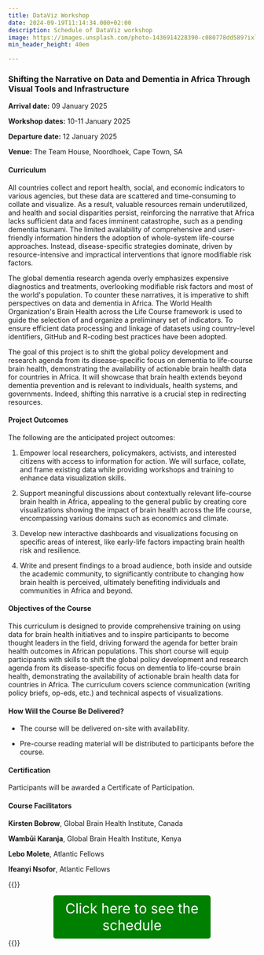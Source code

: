 ```yaml
---
title: DataViz Workshop
date: 2024-09-19T11:14:34.000+02:00
description: Schedule of DataViz workshop
image: https://images.unsplash.com/photo-1436914228390-c080778dd589?ixlib=rb-1.2.1&ixid=MnwxMjA3fDB8MHxwaG90by1wYWdlfHx8fGVufDB8fHx8&auto=format&fit=crop&w=1500&q=95
min_header_height: 40em

---
```


### Shifting the Narrative on Data and Dementia in Africa Through Visual Tools and Infrastructure

**Arrival date:** 09 January 2025  

**Workshop dates:** 10-11 January 2025  

**Departure date:** 12 January 2025  

**Venue:** The Team House, Noordhoek, Cape Town, SA  


#### Curriculum


All countries collect and report health, social, and economic indicators to various agencies, but these data are scattered and time-consuming to collate and visualize. As a result, valuable resources remain underutilized, and health and social disparities persist, reinforcing the narrative that Africa lacks sufficient data and faces imminent catastrophe, such as a pending dementia tsunami. The limited availability of comprehensive and user-friendly information hinders the adoption of whole-system life-course approaches. Instead, disease-specific strategies dominate, driven by resource-intensive and impractical interventions that ignore modifiable risk factors.


The global dementia research agenda overly emphasizes expensive diagnostics and treatments, overlooking modifiable risk factors and most of the world's population. To counter these narratives, it is imperative to shift perspectives on data and dementia in Africa. The World Health Organization's Brain Health across the Life Course framework is used to guide the selection of and organize a preliminary set of indicators. To ensure efficient data processing and linkage of datasets using country-level identifiers, GitHub and R-coding best practices have been adopted.


The goal of this project is to shift the global policy development and research agenda from its disease-specific focus on dementia to life-course brain health, demonstrating the availability of actionable brain health data for countries in Africa. It will showcase that brain health extends beyond dementia prevention and is relevant to individuals, health systems, and governments. Indeed, shifting this narrative is a crucial step in redirecting resources.


#### Project Outcomes


The following are the anticipated project outcomes:


1. Empower local researchers, policymakers, activists, and interested citizens with access to information for action. We will surface, collate, and frame existing data while providing workshops and training to enhance data visualization skills.
  
2. Support meaningful discussions about contextually relevant life-course brain health in Africa, appealing to the general public by creating core visualizations showing the impact of brain health across the life course, encompassing various domains such as economics and climate.
  
3. Develop new interactive dashboards and visualizations focusing on specific areas of interest, like early-life factors impacting brain health risk and resilience.
  
4. Write and present findings to a broad audience, both inside and outside the academic community, to significantly contribute to changing how brain health is perceived, ultimately benefiting individuals and communities in Africa and beyond.


#### Objectives of the Course


This curriculum is designed to provide comprehensive training on using data for brain health initiatives and to inspire participants to become thought leaders in the field, driving forward the agenda for better brain health outcomes in African populations. This short course will equip participants with skills to shift the global policy development and research agenda from its disease-specific focus on dementia to life-course brain health, demonstrating the availability of actionable brain health data for countries in Africa. The curriculum covers science communication (writing policy briefs, op-eds, etc.) and technical aspects of visualizations.


#### How Will the Course Be Delivered?


- The course will be delivered on-site with availability.  

- Pre-course reading material will be distributed to participants before the course.  


#### Certification


Participants will be awarded a Certificate of Participation.  


#### Course Facilitators


**Kirsten Bobrow**, Global Brain Health Institute, Canada  

**Wambūi Karanja**, Global Brain Health Institute, Kenya  

**Lebo Molete**, Atlantic Fellows  

**Ifeanyi Nsofor**, Atlantic Fellows


{{<rawhtml>}}
<div style="background-color: green; padding: 10px; border-radius: 5px; color: white; max-width: 300px; font-size: 28px; margin: 0 auto; text-align: center;">
    <a href="https://isicnimbizo.github.io/dataviz/DataViz_schedule.pdf" style="color: white; text-decoration: none; font-size: 28px;">Click here to see the schedule</a>
</div>
{{</rawhtml>}}
